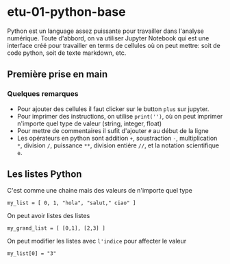 # etu-01-python-base

Python est un language assez puissante pour travailler dans l'analyse numérique. Toute d'abbord, on va utiliser Jupyter Notebook qui est une interface créé pour travailler en terms de cellules où on peut mettre: soit de code python, soit de texte markdown, etc.

## Première prise en main

###  Quelques remarques

- Pour ajouter des cellules il faut clicker sur le button `plus` sur jupyter.
- Pour imprimer des instructions, on utilise `print('')`, où on peut imprimer n'importe quel type de valeur (string, integer, float)
- Pour mettre de commentaires il sufit d'ajouter `#` au début de la ligne
- Les opérateurs en python sont addition `+`, soustraction `-`, multiplication `*`, division `/`, puissance `**`, division entiére `//`, et la notation scientifique `e`.

## Les listes Python

C'est comme une chaine mais des valeurs de n'importe quel type
```
my_list = [ 0, 1, "hola", "salut," ciao" ]
```
On peut avoir listes des listes
```
my_grand_list = [ [0,1], [2,3] ]
```
On peut modifier les listes avec `l'indice` pour affecter le valeur
```
my_list[0] = "3"
```
